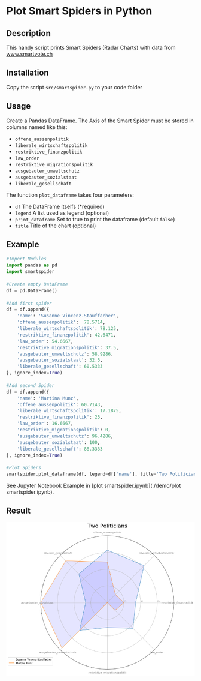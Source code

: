 # Plot Smart Spiders in Python
## Description
This handy script prints Smart Spiders (Radar Charts) with data from www.smartvote.ch

## Installation
Copy the script `src/smartspider.py` to your code folder

## Usage
Create a Pandas DataFrame. The Axis of the Smart Spider must be stored in columns named like this:
* `offene_aussenpolitik`
* `liberale_wirtschaftspolitik`
* `restriktive_finanzpolitik`
* `law_order`
* `restriktive_migrationspolitik`
* `ausgebauter_umweltschutz`
* `ausgebauter_sozialstaat`
* `liberale_gesellschaft`

The function `plot_dataframe` takes four parameters:
* `df` The DataFrame itselfs (*required)
* `legend` A list used as legend (optional)
* `print_dataframe` Set to true to print the dataframe (default `false`)
* `title` Title of the chart (optional)

## Example
```python
#Import Modules
import pandas as pd
import smartspider

#Create empty DataFrame
df = pd.DataFrame()

#Add first spider
df = df.append({
    'name': 'Susanne Vincenz-Stauffacher',
    'offene_aussenpolitik':  78.5714,
    'liberale_wirtschaftspolitik': 78.125,
    'restriktive_finanzpolitik': 42.6471,
    'law_order': 54.6667,
    'restriktive_migrationspolitik': 37.5,
    'ausgebauter_umweltschutz': 58.9286,
    'ausgebauter_sozialstaat': 32.5,
    'liberale_gesellschaft': 60.5333
}, ignore_index=True)

#Add second Spider
df = df.append({
    'name': 'Martina Munz',
    'offene_aussenpolitik': 60.7143,
    'liberale_wirtschaftspolitik': 17.1875,
    'restriktive_finanzpolitik': 25,
    'law_order': 16.6667,
    'restriktive_migrationspolitik': 0,
    'ausgebauter_umweltschutz': 96.4286,
    'ausgebauter_sozialstaat': 100,
    'liberale_gesellschaft': 88.3333
}, ignore_index=True)

#Plot Spiders
smartspider.plot_dataframe(df, legend=df['name'], title='Two Politicians')
```
See Jupyter Notebook Example in [plot smartspider.ipynb](./demo/plot smartspider.ipynb).
## Result
![Smart Spider](./demo/example.png)

